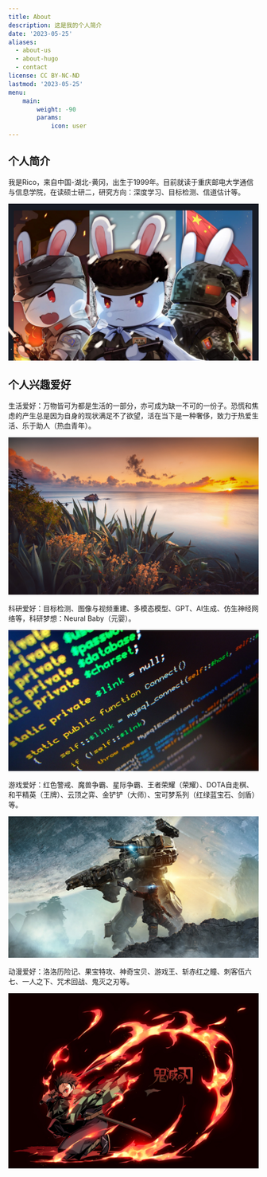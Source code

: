 ```yaml
---
title: About
description: 这是我的个人简介
date: '2023-05-25'
aliases:
  - about-us
  - about-hugo
  - contact
license: CC BY-NC-ND
lastmod: '2023-05-25'
menu:
    main: 
        weight: -90
        params:
            icon: user
---
```


## **个人简介**

​	我是Rico，来自中国-湖北-黄冈，出生于1999年。目前就读于重庆邮电大学通信与信息学院，在读硕士研二，研究方向：深度学习、目标检测、信道估计等。

![](02.jpg)



## **个人兴趣爱好**

​	生活爱好：万物皆可为都是生活的一部分，亦可成为缺一不可的一份子。恐慌和焦虑的产生总是因为自身的现状满足不了欲望，活在当下是一种奢侈，致力于热爱生活、乐于助人（热血青年）。

![](202210170001.jpg)

​	科研爱好：目标检测、图像与视频重建、多模态模型、GPT、AI生成、仿生神经网络等，科研梦想：Neural Baby（元婴）。

![](code.jpg)

​	游戏爱好：红色警戒、魔兽争霸、星际争霸、王者荣耀（荣耀）、DOTA自走棋、和平精英（王牌）、云顶之弈、金铲铲（大师）、宝可梦系列（红绿蓝宝石、剑盾）等。

![](Titanfall.jpg)

​	动漫爱好：洛洛历险记、果宝特攻、神奇宝贝、游戏王、斩赤红之瞳、刺客伍六七、一人之下、咒术回战、鬼灭之刃等。

![](Demon-Slayer.jpg)
